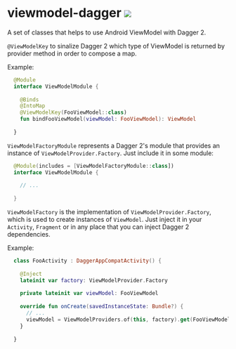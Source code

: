 # viewmodel-dagger [![](https://jitpack.io/v/WellingtonCosta/viewmodel-dagger.svg)](https://jitpack.io/#WellingtonCosta/viewmodel-dagger)

A set of classes that helps to use Android ViewModel with Dagger 2.

```@ViewModelKey``` to sinalize Dagger 2 which type of ViewModel is returned by provider method in order to compose a map.

Example:

```kotlin
  @Module
  interface ViewModelModule {
    
    @Binds
    @IntoMap
    @ViewModelKey(FooViewModel::class)
    fun bindFooViewModel(viewModel: FooViewModel): ViewModel
    
  }
```

```ViewModelFactoryModule``` represents a Dagger 2's module that provides an instance of ```ViewModelProvider.Factory```. Just include it in some module:

```kotlin
  @Module(includes = [ViewModelFactoryModule::class])
  interface ViewModelModule {
    
    // ...
    
  }
```

```ViewModelFactory``` is the implementation of ```ViewModelProvider.Factory```, which is used to create instances of ```ViewModel```. Just inject it in your ```Activity```, ```Fragment``` or in any place that you can inject Dagger 2 dependencies.

Example:

```kotlin
  class FooActivity : DaggerAppCompatActivity() {
  
    @Inject
    lateinit var factory: ViewModelProvider.Factory
    
    private lateinit var viewModel: FooViewModel
  
    override fun onCreate(savedInstanceState: Bundle?) {
      // ...
      viewModel = ViewModelProviders.of(this, factory).get(FooViewModel::class.java)
    }
  
  }
```

